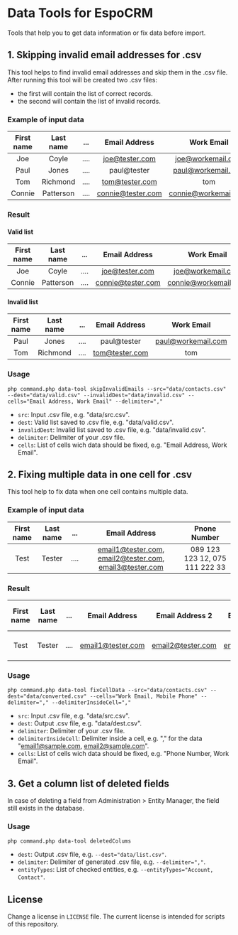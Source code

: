 # Data Tools for EspoCRM

Tools that help you to get data information or fix data before import.

## 1. Skipping invalid email addresses for .csv

This tool helps to find invalid email addresses and skip them in the .csv file.
After running this tool will be created two .csv files:

- the first will contain the list of correct records.
- the second will contain the list of invalid records.

### Example of input data

| First name | Last name |  ... | Email Address | Work Email |
|:----:|:----:|:----:| :----:| :----:|
| Joe |  Coyle | .... | joe@tester.com | joe@workemail.com |
| Paul | Jones | .... | paul@tester | paul@workemail.com |
| Tom |  Richmond | .... | tom@tester.com | tom |
| Connie |  Patterson | .... | connie@tester.com | connie@workemail.com  |

### Result

#### Valid list

| First name | Last name |  ... | Email Address | Work Email |
|:----:|:----:|:----:| :----:| :----:|
| Joe |  Coyle | .... | joe@tester.com | joe@workemail.com |
| Connie |  Patterson | .... | connie@tester.com | connie@workemail.com  |

#### Invalid list

| First name | Last name |  ... | Email Address | Work Email |
|:----:|:----:|:----:| :----:| :----:|
| Paul | Jones | .... | paul@tester | paul@workemail.com |
| Tom |  Richmond | .... | tom@tester.com | tom |

### Usage

```
php command.php data-tool skipInvalidEmails --src="data/contacts.csv" --dest="data/valid.csv" --invalidDest="data/invalid.csv" --cells="Email Address, Work Email" --delimiter=","
```

- `src`: Input .csv file, e.g. "data/src.csv".
- `dest`: Valid list saved to .csv file, e.g. "data/valid.csv".
- `invalidDest`: Invalid list saved to .csv file, e.g. "data/invalid.csv".
- `delimiter`: Delimiter of your .csv file.
- `cells`: List of cells wich data should be fixed, e.g. "Email Address, Work Email".

## 2. Fixing multiple data in one cell for .csv

This tool help to fix data when one cell contains multiple data.

### Example of input data

| First name | Last name |  ... | Email Address | Pnone Number |
|:----:|:----:|:----:| :----:| :----:|
| Test |  Tester | .... | email1@tester.com, email2@tester.com, email3@tester.com | 089 123 123 12, 075 111 222 33 |

### Result

| First name | Last name |  ... | Email Address | Email Address 2 | Email Address 3 | Pnone Number | Pnone Number 2 |
|:----:|:----:|:----:| :----:| :----:|:----:|:----:|:----:|
| Test |  Tester | .... | email1@tester.com | email2@tester.com | email3@tester.com | 089 123 123 12 | 075 111 222 33 |

### Usage

```
php command.php data-tool fixCellData --src="data/contacts.csv" --dest="data/converted.csv" --cells="Work Email, Mobile Phone" --delimiter="," --delimiterInsideCell=","
```

- `src`: Input .csv file, e.g. "data/src.csv".
- `dest`: Output .csv file, e.g. "data/dest.csv".
- `delimiter`: Delimiter of your .csv file.
- `delimiterInsideCell`: Delimiter inside a cell, e.g. "," for the data "email1@sample.com, email2@sample.com".
- `cells`: List of cells wich data should be fixed, e.g. "Phone Number, Work Email".

## 3. Get a column list of deleted fields

In case of deleting a field from Administration > Entity Manager, the field still exists in the database.

### Usage

```
php command.php data-tool deletedColums
```

- `dest`: Output .csv file, e.g. `--dest="data/list.csv"`.
- `delimiter`: Delimiter of generated .csv file, e.g. `--delimiter=","`.
- `entityTypes`: List of checked entities, e.g. `--entityTypes="Account, Contact"`.

## License

Change a license in `LICENSE` file. The current license is intended for scripts of this repository.
